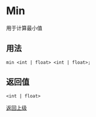 # Min

用于计算最小值

## 用法

```min <int | float> <int | float>;```

## 返回值

`<int | float>`


[返回上级](../index.md)